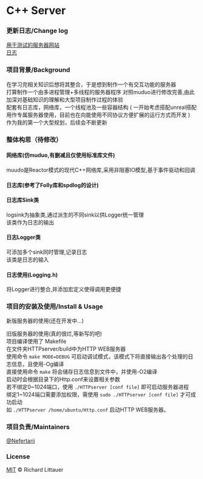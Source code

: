 # C++ Server  
### 更新日志/Change log
[用于测试的服务器网站](http://webwasi.com/)      
[日志](https://github.com/Nefertarii/WebServer/blob/master/ChangeLog.md)

### 项目背景/Background
在学习完相关知识后想将其整合，于是想到制作一个有交互功能的服务器  
打算制作一个由多进程管理+多线程的服务器程序
对照muduo进行修改完善,由此加深对基础知识的理解和大型项目制作过程的体验  
配套有日志库，网络库，一个线程池及一些容器结构
( 一开始考虑搭配unreal搭配用作专属服务器使用，目前也在向能使用不同协议方便扩展的运行方式而开发 )   
作为我的第一个大型规划，后续会不断更新  

### 整体构思（待修改） 
#### 网络库(仿muduo,有删减且仅使用标准库文件)   
muudo是Reactor模式的现代C++网络库,采用非阻塞IO模型,基于事件驱动和回调  

#### 日志库(参考了Folly库和spdlog的设计)   
#### 日志库Sink类
logsink为抽象类,通过派生的不同sink以供Logger统一管理   
该类作为日志的输出  
#### 日志Logger类
可添加多个sink同时管理,记录日志  
该类是日志的输入
#### 日志使用(Logging.h)   
将Logger进行整合,并添加宏定义使得调用更便捷     

### 项目的安装及使用/Install & Usage
新版服务器的使用(还在开发中...)  

旧版服务器的使用(真的很烂,等新写的吧)   
项目编译使用了 Makefile  
在文件夹HTTPserver/build中为HTTP WEB服务器  
使用命令 ```make MODE=DEBUG``` 可启动调试模式，该模式下将直接输出各个处理的日志信息，且使用-Og编译  
直接使用命令 ```make``` 将会储存日志信息到文件中，并使用-O2编译  
启动时会根据目录下的Http.conf来设置相关参数  
若不绑定0\~1024端口，使用 ```./HTTPserver [conf file]``` 即可启动服务器进程  
绑定1\~1024端口需要添加权限，需使用 ```sudo ./HTTPserver [conf file]``` 才可成功启动  
如 ```./HTTPserver /home/ubuntu/Http.conf``` 启动HTTP WEB服务器。  

### 项目负责/Maintainers
[@Nefertarii](https://github.com/Nefertarii)  

### License
[MIT](https://github.com/Nefertarii/WebServer/blob/master/LICENSE) © Richard Littauer   

